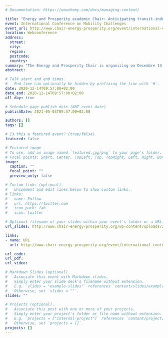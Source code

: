 ```yaml
---
# Documentation: https://wowchemy.com/docs/managing-content/

title: "Energy and Prosperity academic Chair: Anticipating transit-induced changes in social composition of neighborhoodsan application to the Grand Paris Express"
event: International Conference on Mobility Challenges
event_url: http://www.chair-energy-prosperity.org/event/international-conference-on-mobility-challenges-3/
location: Webconference
address:
  street:
  city:
  region:
  postcode:
  country:
summary: "The Energy and Prosperity Chair is organizing on Decembre 14, an international webconference on mobility challenges in partnership with the Chair Armand Peugeot Chair and Climate Economics Chair."
abstract:

# Talk start and end times.
#   End time can optionally be hidden by prefixing the line with `#`.
date: 2020-12-14T09:57:00+02:00
date_end: 2020-12-14T09:57:00+02:00
all_day: true

# Schedule page publish date (NOT event date).
publishDate: 2021-05-03T09:57:00+02:00

authors: []
tags: []

# Is this a featured event? (true/false)
featured: false

# Featured image
# To use, add an image named `featured.jpg/png` to your page's folder. 
# Focal points: Smart, Center, TopLeft, Top, TopRight, Left, Right, BottomLeft, Bottom, BottomRight.
image:
  caption: ""
  focal_point: ""
  preview_only: false

# Custom links (optional).
#   Uncomment and edit lines below to show custom links.
# links:
# - name: Follow
#   url: https://twitter.com
#   icon_pack: fab
#   icon: twitter

# Optional filename of your slides within your event's folder or a URL.
url_slides: http://www.chair-energy-prosperity.org/wp-content/uploads/2021/01/conference-mobility-viguie.pdf

links:
- name: URL
  url: http://www.chair-energy-prosperity.org/event/international-conference-on-mobility-challenges-3/

url_code:
url_pdf:
url_video:

# Markdown Slides (optional).
#   Associate this event with Markdown slides.
#   Simply enter your slide deck's filename without extension.
#   E.g. `slides = "example-slides"` references `content/slides/example-slides.md`.
#   Otherwise, set `slides = ""`.
slides: ""

# Projects (optional).
#   Associate this post with one or more of your projects.
#   Simply enter your project's folder or file name without extension.
#   E.g. `projects = ["internal-project"]` references `content/project/deep-learning/index.md`.
#   Otherwise, set `projects = []`.
projects: []
---
```

